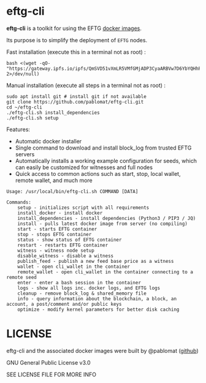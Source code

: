 # eftg-cli

**eftg-cli** is a toolkit for using the EFTG [docker images](https://hub.docker.com/r/eftg/main/tags/).

Its purpose is to simplify the deployment of `EFTG` nodes.

Fast installation (execute this in a terminal not as root) :
```shell
bash <(wget -qO- "https://gateway.ipfs.io/ipfs/QmSVD51vXmLR5VMfGMjADP3CyaARBVw7D6YbYQHhPN33x4" 2>/dev/null)
```

Manual installation (execute all steps in a terminal not as root) :
```shell
sudo apt install git # install git if not available
git clone https://github.com/pablomat/eftg-cli.git
cd ~/eftg-cli
./eftg-cli.sh install_dependencies
./eftg-cli.sh setup
```

Features:

 - Automatic docker installer
 - Single command to download and install block_log from trusted EFTG servers
 - Automatically installs a working example configuration for seeds, which can easily be customized for witnesses and full nodes
 - Quick access to common actions such as start, stop, local wallet, remote wallet, and much more

```shell
Usage: /usr/local/bin/eftg-cli.sh COMMAND [DATA]

Commands:
    setup - initializes script with all requirements
    install_docker - install docker
    install_dependencies - install dependencies (Python3 / PIP3 / JQ)
    install - pulls latest docker image from server (no compiling)
    start - starts EFTG container
    stop - stops EFTG container
    status - show status of EFTG container
    restart - restarts EFTG container
    witness - witness node setup
    disable_witness - disable a witness
    publish_feed - publish a new feed base price as a witness
    wallet - open cli_wallet in the container
    remote_wallet - open cli_wallet in the container connecting to a remote seed
    enter - enter a bash session in the container
    logs - show all logs inc. docker logs, and EFTG logs
    cleanup - remove block_log & shared_memory file
    info - query information about the blockchain, a block, an account, a post/comment and/or public keys
    optimize - modify kernel parameters for better disk caching
```

# LICENSE

eftg-cli and the associated docker images were built by @pablomat ([github](https://github.com/pablomat))

GNU General Public License v3.0

SEE LICENSE FILE FOR MORE INFO
